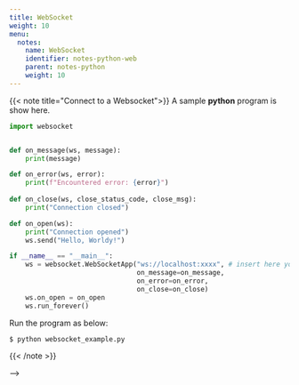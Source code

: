 ```yaml
---
title: WebSocket
weight: 10
menu:
  notes:
    name: WebSocket
    identifier: notes-python-web
    parent: notes-python
    weight: 10
---
```

<!-- A Sample Program -->
{{< note title="Connect to a Websocket">}}
A sample **python** program is show here.
  
```python
import websocket


def on_message(ws, message):
    print(message)

def on_error(ws, error):
    print(f"Encountered error: {error}")
    
def on_close(ws, close_status_code, close_msg):
    print("Connection closed")

def on_open(ws):
    print("Connection opened")
    ws.send("Hello, Worldy!")

if __name__ == "__main__":
    ws = websocket.WebSocketApp("ws://localhost:xxxx", # insert here you websocket addres
                                on_message=on_message,
                                on_error=on_error,
                                on_close=on_close)
    ws.on_open = on_open
    ws.run_forever()
```

Run the program as below:

```bash
$ python websocket_example.py
```
{{< /note >}}

<!-- Declaring Variables

{{< note title="Variables" >}}
**Normal Declaration:**
```go
var msg string
msg = "Hello"
```

---

**Shortcut:**
```go
msg := "Hello"
```
{{< /note >}}


<!-- Declaring Constants -->

<!-- {{< note title="Constants" >}}
```go
const Phi = 1.618
```
{{< /note >}} --> -->